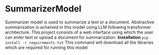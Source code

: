 # SummarizerModel
Summarizer model is used to summarize a text or a document. Abstractive summarization is acheived in this model using LLM following transformer architecture.
This project consists of a web interface using which the user can enter text or upload a document for summarization.
**Installation**
`pip install -r requirements.txt`
This command will download all the libraries which are required for running this model 
